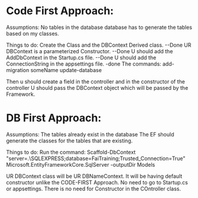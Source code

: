 # Code First Approach:
Assumptions: No tables in the database
database has to generate the tables based on my classes. 


Things to do:
Create the Class and the DBContext Derived class. --Done 
UR DBContext is a parameterized Constructor. --Done
U should add the AddDbContext in the Startup.cs file. --Done
U should add the ConnectionString in the appsettings file. -done
The commands: 
add-migration someName
update-database

Then u should create a field in the controller and in the constructor of the controller U should pass the DBContext object which will be passed by the Framework. 

# DB First Approach:
Assumptions: 
The tables already exist in the database
The EF should generate the classes for the tables that are existing. 

Things to do:
Run the command:
Scaffold-DbContext "server=.\SQLEXPRESS;database=FaiTraining;Trusted_Connection=True" Microsoft.EntityFrameworkCore.SqlServer -outputDir Models

UR DBContext class will be UR DBNameContext. It will be having default constructor unlike the CODE-FIRST Approach. 
No need to go to Startup.cs or appsettings. 
There is no need for Constructor in the COntroller class. 

 
